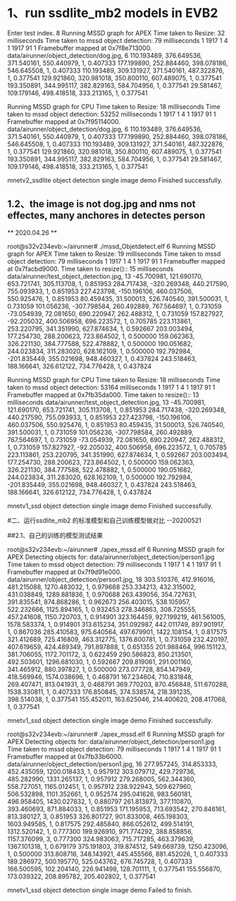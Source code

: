 # 1、run ssdlite_mb2 models in EVB2


Enter test index. 8
Running MSSD graph for APEX
Time taken to Resize: 32 milliseconds
Time taken to mssd object detection: 79 milliseconds
1 1917 1 4 
1 1917 91 1 
Framebuffer mapped at 0x7f8e713000.
data/airunner/object_detection/dog.jpg, 6
110.193489, 376.649536, 371.540161, 550.440979, 1, 0.407333
177.199890, 252.884460, 398.078186, 546.645508, 1, 0.407333
110.193489, 309.131927, 371.540161, 487.322876, 1, 0.377541
129.921860, 320.981018, 350.800110, 607.489075, 1, 0.377541
193.350891, 344.995117, 382.829163, 584.704956, 1, 0.377541
29.581467, 109.179146, 498.418518, 333.213165, 1, 0.377541

Running MSSD graph for CPU
Time taken to Resize: 18 milliseconds
Time taken to mssd object detection: 53252 milliseconds
1 1917 1 4 
1 1917 91 1 
Framebuffer mapped at 0x7f95114000.
data/airunner/object_detection/dog.jpg, 6
110.193489, 376.649536, 371.540161, 550.440979, 1, 0.407333
177.199890, 252.884460, 398.078186, 546.645508, 1, 0.407333
110.193489, 309.131927, 371.540161, 487.322876, 1, 0.377541
129.921860, 320.981018, 350.800110, 607.489075, 1, 0.377541
193.350891, 344.995117, 382.829163, 584.704956, 1, 0.377541
29.581467, 109.179146, 498.418518, 333.213165, 1, 0.377541

mnetv2_ssdlite object detection single image demo Finished successfully.

## 1.2、the image is not dog.jpg and  nms not effectes, many  anchores in detectes person
















** 2020.04.26 **

root@s32v234evb:~/airunner# ./mssd_Objetdetect.elf 6
Running MSSD graph for APEX
Time taken to Resize: 19 milliseconds
Time taken to mssd object detection: 79 milliseconds
1 1917 1 4
1 1917 91 1
Framebuffer mapped at 0x7facbd9000.
Time taken to resize():: 15 milliseconds
data/airunner/test_object_detection.jpg, 13
-45.700981, 121.690170, 653.721741, 305.113708, 1, 0.851953
284.717438, -320.269348, 440.217590, 755.093933, 1, 0.851953
227.423798, -150.196106, 460.037506, 550.925476, 1, 0.851953
80.459435, 31.500013, 526.740540, 391.500031, 1, 0.731059
101.056236, -307.798584, 260.492889, 767.564697, 1, 0.731059
-73.054939, 72.081650, 690.220947, 262.488312, 1, 0.731059
157.827927, -92.205032, 400.506958, 696.223572, 1, 0.705785
223.113861, 253.220795, 341.351990, 627.874634, 1, 0.592667
203.003494, 177.254730, 288.200623, 723.864502, 1, 0.500000
159.062363, 326.221130, 384.777588, 522.478882, 1, 0.500000
190.051682, 244.023834, 311.283020, 628.162109, 1, 0.500000
192.792984, -201.835449, 355.021698, 948.460327, 1, 0.437824
243.518463, 188.166641, 326.612122, 734.776428, 1, 0.437824

Running MSSD graph for CPU
Time taken to Resize: 18 milliseconds
Time taken to mssd object detection: 53164 milliseconds
1 1917 1 4
1 1917 91 1
Framebuffer mapped at 0x7fb35da000.
Time taken to resize():: 13 milliseconds
data/airunner/test_object_detection.jpg, 13
-45.700981, 121.690170, 653.721741, 305.113708, 1, 0.851953
284.717438, -320.269348, 440.217590, 755.093933, 1, 0.851953
227.423798, -150.196106, 460.037506, 550.925476, 1, 0.851953
80.459435, 31.500013, 526.740540, 391.500031, 1, 0.731059
101.056236, -307.798584, 260.492889, 767.564697, 1, 0.731059
-73.054939, 72.081650, 690.220947, 262.488312, 1, 0.731059
157.827927, -92.205032, 400.506958, 696.223572, 1, 0.705785
223.113861, 253.220795, 341.351990, 627.874634, 1, 0.592667
203.003494, 177.254730, 288.200623, 723.864502, 1, 0.500000
159.062363, 326.221130, 384.777588, 522.478882, 1, 0.500000
190.051682, 244.023834, 311.283020, 628.162109, 1, 0.500000
192.792984, -201.835449, 355.021698, 948.460327, 1, 0.437824
243.518463, 188.166641, 326.612122, 734.776428, 1, 0.437824

mnetv1_ssd object detection single image demo Finished successfully.




#二、运行ssdlite_mb2 的标准模型和自己训练模型做对比  --20200521


##2.1、自己的训练的模型测试结果

root@s32v234evb:~/airunner# ./apex_mssd.elf 6
Running MSSD graph for APEX
Detecting objects for: data/airunner/object_detection/person1.jpg
Time taken to mssd object detection: 79 milliseconds
1 1917 1 4
1 1917 91 1
Framebuffer mapped at 0x7f9d91e000.
data/airunner/object_detection/person1.jpg, 18
303.510376, 412.916016, 481.215088, 1270.483032, 1, 0.979668
253.334213, 432.315002, 431.038849, 1289.881836, 1, 0.970688
263.439056, 354.727631, 391.835541, 874.868286, 1, 0.962673
256.403015, 538.105957, 522.232666, 1125.894165, 1, 0.932453
278.346863, 308.725555, 457.241608, 1150.720703, 1, 0.914901
323.164459, 927.199219, 461.561005, 1578.583374, 1, 0.914901
313.615234, 351.092987, 442.011749, 897.901917, 1, 0.867036
285.410583, 975.640564, 497.679901, 1422.108154, 1, 0.817575
321.412689, 725.416809, 463.312775, 1376.800781, 1, 0.731059
232.420197, 407.619659, 424.489349, 791.897888, 1, 0.651355
201.988464, 996.151123, 381.706055, 1172.701172, 3, 0.622459
290.586823, 850.213501, 492.503601, 1296.681030, 1, 0.592667
209.819061, 291.001160, 341.465912, 880.397827, 1, 0.500000
273.077728, 854.147949, 418.569946, 1574.038696, 1, 0.468791
167.234604, 710.831848, 269.407471, 813.041931, 3, 0.468791
369.770203, 870.456848, 511.670288, 1538.330811, 1, 0.407333
176.850845, 374.538574, 218.391235, 398.514038, 1, 0.377541
155.452011, 163.625046, 214.400620, 208.417068, 1, 0.377541

mnetv1_ssd object detection single image demo Finished successfully.




root@s32v234evb:~/airunner# ./apex_mssd.elf 6
Running MSSD graph for APEX
Detecting objects for: data/airunner/object_detection/person1.jpg
Time taken to mssd object detection: 79 milliseconds
1 1917 1 4
1 1917 91 1
Framebuffer mapped at 0x7fb33b6000.
data/airunner/object_detection/person1.jpg, 16
277.957245, 314.853333, 452.435059, 1200.018433, 1, 0.957912
303.079712, 429.729736, 485.282990, 1331.265137, 1, 0.957912
279.268005, 562.344360, 558.727051, 1165.012451, 1, 0.957912
238.922943, 509.627960, 506.532898, 1101.352661, 1, 0.952574
295.041626, 983.560181, 496.958405, 1430.027832, 1, 0.880797
261.813873, 377.110870, 393.460693, 871.884033, 1, 0.851953
171.195953, 713.693542, 270.846161, 813.380127, 3, 0.851953
326.801727, 901.833008, 465.198303, 1603.949585, 1, 0.817575
292.485840, 866.052612, 499.514191, 1312.520142, 1, 0.777300
199.926910, 971.774292, 388.858856, 1157.376099, 3, 0.777300
324.983063, 715.717285, 463.379639, 1367.101318, 1, 0.679179
375.191803, 319.874512, 549.669739, 1250.423096, 1, 0.500000
313.808716, 348.143921, 445.455566, 881.452026, 1, 0.407333
189.286972, 500.195770, 525.043762, 676.745728, 1, 0.407333
166.500595, 102.204140, 226.941498, 128.701111, 1, 0.377541
155.556870, 173.039322, 208.895782, 205.402802, 1, 0.377541

mnetv1_ssd object detection single image demo Failed to finish.


